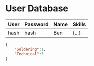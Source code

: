 # User Database
  
  User | Password | Name | Skills
  ---- | -------- | ---- | ------
  hash | hash | Ben | {...}
  
  ```json
  {
      "Soldering":1,
      "Technical":3
  }
  ```
